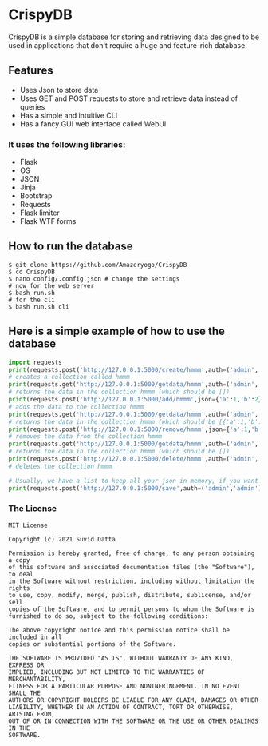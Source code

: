 # CrispyDB
CrispyDB is a simple database for storing and retrieving data designed to be used in applications that don't require a huge and feature-rich database.

## Features
* Uses Json to store data
* Uses GET and POST requests to store and retrieve data instead of queries
* Has a simple and intuitive CLI
* Has a fancy GUI web interface called WebUI



### It uses the following libraries:
* Flask
* OS
* JSON
* Jinja
* Bootstrap
* Requests
* Flask limiter
* Flask WTF forms



## How to run the database
```shell
$ git clone https://github.com/Amazeryogo/CrispyDB
$ cd CrispyDB
$ nano config/.config.json # change the settings
# now for the web server
$ bash run.sh
# for the cli
$ bash run.sh cli
```



## Here is a simple example of how to use the database
```python
import requests
print(requests.post('http://127.0.0.1:5000/create/hmmm',auth=('admin','admin')).text)
# creates a collection called hmmm
print(requests.get('http://127.0.0.1:5000/getdata/hmmm',auth=('admin','admin')).text)
# returns the data in the collection hmmm (which should be [])
print(requests.post('http://127.0.0.1:5000/add/hmmm',json={'a':1,'b':2},auth=('admin','admin')).text)
# adds the data to the collection hmmm
print(requests.get('http://127.0.0.1:5000/getdata/hmmm',auth=('admin','admin')).text)
# returns the data in the collection hmmm (which should be [{'a':1,'b':2}])
print(requests.post('http://127.0.0.1:5000/remove/hmmm',json={'a':1,'b':2},auth=('admin','admin')).text)
# removes the data from the collection hmmm
print(requests.get('http://127.0.0.1:5000/getdata/hmmm',auth=('admin','admin')).text)
# returns the data in the collection hmmm (which should be [])
print(requests.post('http://127.0.0.1:5000/delete/hmmm',auth=('admin','admin')).text)
# deletes the collection hmmm

# Usually, we have a list to keep all your json in memory, if you want to save your data, you must send a request to /save
print(requests.post('http://127.0.0.1:5000/save',auth=('admin','admin')).text)
```
### The License
```
MIT License

Copyright (c) 2021 Suvid Datta

Permission is hereby granted, free of charge, to any person obtaining a copy
of this software and associated documentation files (the "Software"), to deal
in the Software without restriction, including without limitation the rights
to use, copy, modify, merge, publish, distribute, sublicense, and/or sell
copies of the Software, and to permit persons to whom the Software is
furnished to do so, subject to the following conditions:

The above copyright notice and this permission notice shall be included in all
copies or substantial portions of the Software.

THE SOFTWARE IS PROVIDED "AS IS", WITHOUT WARRANTY OF ANY KIND, EXPRESS OR
IMPLIED, INCLUDING BUT NOT LIMITED TO THE WARRANTIES OF MERCHANTABILITY,
FITNESS FOR A PARTICULAR PURPOSE AND NONINFRINGEMENT. IN NO EVENT SHALL THE
AUTHORS OR COPYRIGHT HOLDERS BE LIABLE FOR ANY CLAIM, DAMAGES OR OTHER
LIABILITY, WHETHER IN AN ACTION OF CONTRACT, TORT OR OTHERWISE, ARISING FROM,
OUT OF OR IN CONNECTION WITH THE SOFTWARE OR THE USE OR OTHER DEALINGS IN THE
SOFTWARE.
```